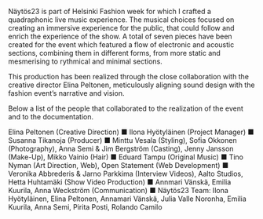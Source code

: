 Näytös23 is part of Helsinki Fashion week for which I crafted a quadraphonic live music experience.
The musical choices focused on creating an immersive experience for the public, that could follow and enrich the experience of the show. A total of seven pieces have been created for the event which featured a flow of electronic and acoustic sections, combining them in different forms, from more static and mesmerising to rythmical and minimal sections.

This production has been realized through the close collaboration with the creative director Elina Peltonen, meticulously aligning sound
design with the fashion event’s narrative and vision.

Below a list of the people that collaborated to the realization of the event and to the documentation.

Elina Peltonen (Creative Direction) ■ Ilona Hyötyläinen (Project Manager) ■ Susanna Tikanoja (Producer) ■ Minttu Vesala (Styling), Sofia Okkonen (Photography), Anna Semi & Jim Bergström (Casting), Jenny Jansson (Make-Up), Mikko Vainio (Hair) ■ Eduard Tampu (Original Music) ■ Tino Nyman (Art Direction, Web), Open Statement (Web Development) ■ Veronika Abbrederis & Jarno Parkkima (Interview Videos), Aalto Studios, Hetta Huhtamäki (Show Video Production) ■ Annmari Vänskä, Emilia Kuurila, Anna Weckström (Communication) ■ Näytös23 Team: Ilona Hyötyläinen, Elina Peltonen, Annamari Vänskä, Julia Valle Noronha, Emilia Kuurila, Anna Semi, Pirita Posti, Rolando Camilo